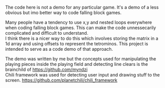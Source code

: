 The code here is not a demo for any particular game. It's a demo of a less obvious but imo better way to code falling block games.

Many people have a tendency to use x,y and nested loops everywhere when coding falling block games. This can make the code unnessecarily complicated and difficult to understand.   
I think there is a nicer way to do this which involves storing the matrix in a 1d array and using offsets to represent the tetrominos.
This project is intended to serve as a code demo of that approach. 

The demo was written by me but the concepts used for manipulating the playing pieces inside the playing field and detecting line clears is the brainchild of https://github.com/myndzi  
Chili framework was used for detecting user input and drawing stuff to the screen. https://github.com/planetchili/chili_framework
